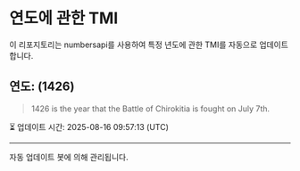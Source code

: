 
# 연도에 관한 TMI

이 리포지토리는 numbersapi를 사용하여 특정 년도에 관한 TMI를 자동으로 업데이트합니다.

## 연도: (1426)
> 1426 is the year that the Battle of Chirokitia is fought on July 7th.

⏳ 업데이트 시간: 2025-08-16 09:57:13 (UTC)

---
자동 업데이트 봇에 의해 관리됩니다.
